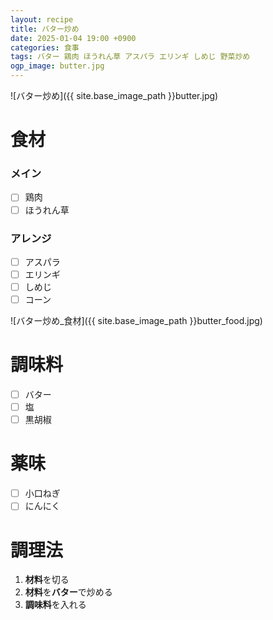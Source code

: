 ```yaml
---
layout: recipe
title: バター炒め
date: 2025-01-04 19:00 +0900
categories: 食事
tags: バター 鶏肉 ほうれん草 アスパラ エリンギ しめじ 野菜炒め
ogp_image: butter.jpg
---
```

![バター炒め]({{ site.base_image_path }}butter.jpg)

# 食材
### メイン
- [ ] 鶏肉
- [ ] ほうれん草

### アレンジ
- [ ] アスパラ
- [ ] エリンギ
- [ ] しめじ
- [ ] コーン

![バター炒め_食材]({{ site.base_image_path }}butter_food.jpg)

# 調味料
- [ ] バター
- [ ] 塩
- [ ] 黒胡椒

# 薬味
- [ ] 小口ねぎ
- [ ] にんにく

# 調理法
1. **材料**を切る
2. **材料**を**バター**で炒める
3. **調味料**を入れる
